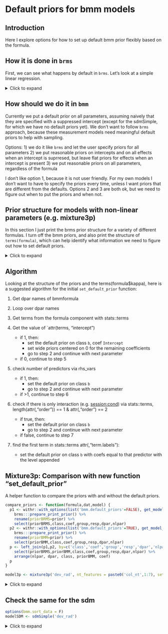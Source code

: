 Default priors for bmm models
================

## Introduction

Here I explore options for how to set up default bmm prior flexibly
based on the formula.

## How it is done in `brms`

First, we can see what happens by default in `brms`. Let’s look at a
simple linear regression.

<details>
<summary>
Click to expand
</summary>

### Intercept only

It puts a default prior on all parameters that have only an intercept

``` r
dat <- OberauerLin_2017
dat$cond <- factor(rep(1:4, each=nrow(dat)/4))   # fake condition for testing formulas
get_prior(bf(dev_rad ~ 1, sigma ~ 1), dat)
```

    ##                 prior     class coef group resp  dpar nlpar lb ub  source
    ##  student_t(3, 0, 2.5) Intercept                                   default
    ##  student_t(3, 0, 2.5) Intercept                 sigma             default

### Intercept and a predictor

The intercept gets a default prior, but the effects get a flat prior

``` r
get_prior(bf(dev_rad ~ 1, sigma ~ set_size), dat)
```

    ##                 prior     class      coef group resp  dpar nlpar lb ub       source
    ##  student_t(3, 0, 2.5) Intercept                                             default
    ##                (flat)         b                      sigma                  default
    ##                (flat)         b set_size2            sigma             (vectorized)
    ##                (flat)         b set_size3            sigma             (vectorized)
    ##                (flat)         b set_size4            sigma             (vectorized)
    ##                (flat)         b set_size5            sigma             (vectorized)
    ##                (flat)         b set_size6            sigma             (vectorized)
    ##                (flat)         b set_size7            sigma             (vectorized)
    ##                (flat)         b set_size8            sigma             (vectorized)
    ##  student_t(3, 0, 2.5) Intercept                      sigma                  default

### Intercept supressed

Just flat prior on all coefficients

``` r
get_prior(bf(dev_rad ~ 1, sigma ~ 0+set_size), dat)
```

    ##                 prior     class      coef group resp  dpar nlpar lb ub       source
    ##  student_t(3, 0, 2.5) Intercept                                             default
    ##                (flat)         b                      sigma                  default
    ##                (flat)         b set_size1            sigma             (vectorized)
    ##                (flat)         b set_size2            sigma             (vectorized)
    ##                (flat)         b set_size3            sigma             (vectorized)
    ##                (flat)         b set_size4            sigma             (vectorized)
    ##                (flat)         b set_size5            sigma             (vectorized)
    ##                (flat)         b set_size6            sigma             (vectorized)
    ##                (flat)         b set_size7            sigma             (vectorized)
    ##                (flat)         b set_size8            sigma             (vectorized)

### Intercept supressed and random effects

``` r
get_prior(bf(dev_rad ~ 1, sigma ~ 0+set_size + (0+set_size|ID)), dat)
```

    ##                 prior     class      coef group resp  dpar nlpar lb ub       source
    ##                lkj(1)       cor                                             default
    ##                lkj(1)       cor              ID                        (vectorized)
    ##  student_t(3, 0, 2.5) Intercept                                             default
    ##                (flat)         b                      sigma                  default
    ##                (flat)         b set_size1            sigma             (vectorized)
    ##                (flat)         b set_size2            sigma             (vectorized)
    ##                (flat)         b set_size3            sigma             (vectorized)
    ##                (flat)         b set_size4            sigma             (vectorized)
    ##                (flat)         b set_size5            sigma             (vectorized)
    ##                (flat)         b set_size6            sigma             (vectorized)
    ##                (flat)         b set_size7            sigma             (vectorized)
    ##                (flat)         b set_size8            sigma             (vectorized)
    ##  student_t(3, 0, 2.5)        sd                      sigma        0         default
    ##  student_t(3, 0, 2.5)        sd              ID      sigma        0    (vectorized)
    ##  student_t(3, 0, 2.5)        sd set_size1    ID      sigma        0    (vectorized)
    ##  student_t(3, 0, 2.5)        sd set_size2    ID      sigma        0    (vectorized)
    ##  student_t(3, 0, 2.5)        sd set_size3    ID      sigma        0    (vectorized)
    ##  student_t(3, 0, 2.5)        sd set_size4    ID      sigma        0    (vectorized)
    ##  student_t(3, 0, 2.5)        sd set_size5    ID      sigma        0    (vectorized)
    ##  student_t(3, 0, 2.5)        sd set_size6    ID      sigma        0    (vectorized)
    ##  student_t(3, 0, 2.5)        sd set_size7    ID      sigma        0    (vectorized)
    ##  student_t(3, 0, 2.5)        sd set_size8    ID      sigma        0    (vectorized)

### Intercept predictor and random effects

``` r
get_prior(bf(dev_rad ~ 1, sigma ~ set_size + (set_size|ID)), dat)
```

    ##                 prior     class      coef group resp  dpar nlpar lb ub       source
    ##                lkj(1)       cor                                             default
    ##                lkj(1)       cor              ID                        (vectorized)
    ##  student_t(3, 0, 2.5) Intercept                                             default
    ##                (flat)         b                      sigma                  default
    ##                (flat)         b set_size2            sigma             (vectorized)
    ##                (flat)         b set_size3            sigma             (vectorized)
    ##                (flat)         b set_size4            sigma             (vectorized)
    ##                (flat)         b set_size5            sigma             (vectorized)
    ##                (flat)         b set_size6            sigma             (vectorized)
    ##                (flat)         b set_size7            sigma             (vectorized)
    ##                (flat)         b set_size8            sigma             (vectorized)
    ##  student_t(3, 0, 2.5) Intercept                      sigma                  default
    ##  student_t(3, 0, 2.5)        sd                      sigma        0         default
    ##  student_t(3, 0, 2.5)        sd              ID      sigma        0    (vectorized)
    ##  student_t(3, 0, 2.5)        sd Intercept    ID      sigma        0    (vectorized)
    ##  student_t(3, 0, 2.5)        sd set_size2    ID      sigma        0    (vectorized)
    ##  student_t(3, 0, 2.5)        sd set_size3    ID      sigma        0    (vectorized)
    ##  student_t(3, 0, 2.5)        sd set_size4    ID      sigma        0    (vectorized)
    ##  student_t(3, 0, 2.5)        sd set_size5    ID      sigma        0    (vectorized)
    ##  student_t(3, 0, 2.5)        sd set_size6    ID      sigma        0    (vectorized)
    ##  student_t(3, 0, 2.5)        sd set_size7    ID      sigma        0    (vectorized)
    ##  student_t(3, 0, 2.5)        sd set_size8    ID      sigma        0    (vectorized)

</details>

## How should we do it in `bmm`

Currently we put a default prior on all parameters, assuming naively
that they are specified with a suppressed intercept (except for the
sdmSimple, for which we have no default priors yet). We don’t want to
follow `brms` approach, because these measurement models need meaningful
default priors to help with sampling.

Options: 1) we do it like `brms` and let the user specify priors for all
parameters 2) we put reasonable priors on intercepts and on all effects
when an intercept is suprresed, but leave flat priors for effects when
an intercept is present 3) we put reasonable priors on all parameters,
regardless of the formula

I don’t like option 1, because it is not user friendly. For my own
models I don’t want to have to specify the priors every time, unless I
want priors that are different from the defaults. Options 2 and 3 are
both ok, but we need to figure out when to put the priors and when not.

## Prior structure for models with non-linear parameters (e.g. mixture3p)

In this section I just print the brms prior structure for a variety of
different formulas. I turn off the bmm priors, and also print the
structure of `terms(formula)`, which can help identify what information
we need to figure out how to set default priors.

<details>
<summary>
Click to expand
</summary>

Disable currently used default priors:

``` r
options(list(bmm.default_priors = FALSE))
```

### Intercept only

All model parameters are `nlpar` so they get class `b` with coef
`Intercept`

``` r
model <- mixture3p('dev_rad', nt_features = paste0('col_nt',1:7), setsize='set_size')
formula <- bmf(kappa ~ 1, thetat ~ 1, thetant ~ 1)
get_model_prior(formula, dat, model)
```

    ##           prior     class      coef group resp   dpar   nlpar   lb   ub       source
    ##  logistic(0, 1)    theta9                                     -Inf  Inf      default
    ##          (flat)         b                               kappa                default
    ##          (flat)         b Intercept                     kappa           (vectorized)
    ##          (flat)         b                             thetant                default
    ##          (flat)         b Intercept                   thetant           (vectorized)
    ##          (flat)         b                              thetat                default
    ##          (flat)         b Intercept                    thetat           (vectorized)
    ##     constant(0) Intercept                         mu1         <NA> <NA>         user
    ##  constant(-100) Intercept                      kappa9         <NA> <NA>         user
    ##     constant(0) Intercept                         mu9         <NA> <NA>         user

``` r
terms(formula$kappa)
```

    ## kappa ~ 1
    ## attr(,"variables")
    ## list(kappa)
    ## attr(,"factors")
    ## integer(0)
    ## attr(,"term.labels")
    ## character(0)
    ## attr(,"order")
    ## integer(0)
    ## attr(,"intercept")
    ## [1] 1
    ## attr(,"response")
    ## [1] 1
    ## attr(,".Environment")
    ## <environment: R_GlobalEnv>

### Intercept and a predictor

For kappa, which we include and intercept and a predictor, we get class
`b` with coef `Intercept` and `session2`

``` r
formula <- bmf(kappa ~ session, thetat ~ 1, thetant ~ 1)
get_model_prior(formula, dat, model)
```

    ##           prior     class      coef group resp   dpar   nlpar   lb   ub       source
    ##  logistic(0, 1)    theta9                                     -Inf  Inf      default
    ##          (flat)         b                               kappa                default
    ##          (flat)         b Intercept                     kappa           (vectorized)
    ##          (flat)         b  session2                     kappa           (vectorized)
    ##          (flat)         b                             thetant                default
    ##          (flat)         b Intercept                   thetant           (vectorized)
    ##          (flat)         b                              thetat                default
    ##          (flat)         b Intercept                    thetat           (vectorized)
    ##     constant(0) Intercept                         mu1         <NA> <NA>         user
    ##  constant(-100) Intercept                      kappa9         <NA> <NA>         user
    ##     constant(0) Intercept                         mu9         <NA> <NA>         user

``` r
terms(formula$kappa)
```

    ## kappa ~ session
    ## attr(,"variables")
    ## list(kappa, session)
    ## attr(,"factors")
    ##         session
    ## kappa         0
    ## session       1
    ## attr(,"term.labels")
    ## [1] "session"
    ## attr(,"order")
    ## [1] 1
    ## attr(,"intercept")
    ## [1] 1
    ## attr(,"response")
    ## [1] 1
    ## attr(,".Environment")
    ## <environment: R_GlobalEnv>

### Intercept supressed

For kappa, which we include and intercept and a predictor, we get class
`b` with coef `session1` and `session2`

``` r
formula <- bmf(kappa ~ 0+session, thetat ~ 1, thetant ~ 1)
get_model_prior(formula, dat, model)
```

    ##           prior     class      coef group resp   dpar   nlpar   lb   ub       source
    ##  logistic(0, 1)    theta9                                     -Inf  Inf      default
    ##          (flat)         b                               kappa                default
    ##          (flat)         b  session1                     kappa           (vectorized)
    ##          (flat)         b  session2                     kappa           (vectorized)
    ##          (flat)         b                             thetant                default
    ##          (flat)         b Intercept                   thetant           (vectorized)
    ##          (flat)         b                              thetat                default
    ##          (flat)         b Intercept                    thetat           (vectorized)
    ##     constant(0) Intercept                         mu1         <NA> <NA>         user
    ##  constant(-100) Intercept                      kappa9         <NA> <NA>         user
    ##     constant(0) Intercept                         mu9         <NA> <NA>         user

``` r
terms(formula$kappa)
```

    ## kappa ~ 0 + session
    ## attr(,"variables")
    ## list(kappa, session)
    ## attr(,"factors")
    ##         session
    ## kappa         0
    ## session       1
    ## attr(,"term.labels")
    ## [1] "session"
    ## attr(,"order")
    ## [1] 1
    ## attr(,"intercept")
    ## [1] 0
    ## attr(,"response")
    ## [1] 1
    ## attr(,".Environment")
    ## <environment: R_GlobalEnv>

### Intercept supressed and random effects

``` r
formula <- bmf(kappa ~ 0+session + ( 0+session|ID), thetat ~ 1, thetant ~ 1)
get_model_prior(formula, dat, model)
```

    ##                 prior     class      coef group resp   dpar   nlpar   lb   ub       source
    ##                lkj(1)       cor                                                    default
    ##                lkj(1)       cor              ID                               (vectorized)
    ##        logistic(0, 1)    theta9                                     -Inf  Inf      default
    ##                (flat)         b                               kappa                default
    ##                (flat)         b  session1                     kappa           (vectorized)
    ##                (flat)         b  session2                     kappa           (vectorized)
    ##  student_t(3, 0, 2.5)        sd                               kappa    0           default
    ##  student_t(3, 0, 2.5)        sd              ID               kappa    0      (vectorized)
    ##  student_t(3, 0, 2.5)        sd  session1    ID               kappa    0      (vectorized)
    ##  student_t(3, 0, 2.5)        sd  session2    ID               kappa    0      (vectorized)
    ##                (flat)         b                             thetant                default
    ##                (flat)         b Intercept                   thetant           (vectorized)
    ##                (flat)         b                              thetat                default
    ##                (flat)         b Intercept                    thetat           (vectorized)
    ##           constant(0) Intercept                         mu1         <NA> <NA>         user
    ##        constant(-100) Intercept                      kappa9         <NA> <NA>         user
    ##           constant(0) Intercept                         mu9         <NA> <NA>         user

``` r
terms(formula$kappa)
```

    ## kappa ~ 0 + session + (0 + session | ID)
    ## attr(,"variables")
    ## list(kappa, session, 0 + session | ID)
    ## attr(,"factors")
    ##                  session 0 + session | ID
    ## kappa                  0                0
    ## session                1                0
    ## 0 + session | ID       0                1
    ## attr(,"term.labels")
    ## [1] "session"          "0 + session | ID"
    ## attr(,"order")
    ## [1] 1 1
    ## attr(,"intercept")
    ## [1] 0
    ## attr(,"response")
    ## [1] 1
    ## attr(,".Environment")
    ## <environment: R_GlobalEnv>

### Two factors plus intercept

``` r
formula <- bmf(kappa ~ session + cond, thetat ~ 1, thetant ~ 1)
get_model_prior(formula, dat, model)
```

    ##           prior     class      coef group resp   dpar   nlpar   lb   ub       source
    ##  logistic(0, 1)    theta9                                     -Inf  Inf      default
    ##          (flat)         b                               kappa                default
    ##          (flat)         b     cond2                     kappa           (vectorized)
    ##          (flat)         b     cond3                     kappa           (vectorized)
    ##          (flat)         b     cond4                     kappa           (vectorized)
    ##          (flat)         b Intercept                     kappa           (vectorized)
    ##          (flat)         b  session2                     kappa           (vectorized)
    ##          (flat)         b                             thetant                default
    ##          (flat)         b Intercept                   thetant           (vectorized)
    ##          (flat)         b                              thetat                default
    ##          (flat)         b Intercept                    thetat           (vectorized)
    ##     constant(0) Intercept                         mu1         <NA> <NA>         user
    ##  constant(-100) Intercept                      kappa9         <NA> <NA>         user
    ##     constant(0) Intercept                         mu9         <NA> <NA>         user

``` r
terms(formula$kappa)
```

    ## kappa ~ session + cond
    ## attr(,"variables")
    ## list(kappa, session, cond)
    ## attr(,"factors")
    ##         session cond
    ## kappa         0    0
    ## session       1    0
    ## cond          0    1
    ## attr(,"term.labels")
    ## [1] "session" "cond"   
    ## attr(,"order")
    ## [1] 1 1
    ## attr(,"intercept")
    ## [1] 1
    ## attr(,"response")
    ## [1] 1
    ## attr(,".Environment")
    ## <environment: R_GlobalEnv>

### Two factors no intercept

Ok, so this is tricky. coefs session1 and session2 are main levels while
cond=1, but cond2,cond3 and cond4 are additive effects. So we can’t just
check if an intercept is present in coef or not.

What we can do, is for each predictor, check how many levels appear.

``` r
formula <- bmf(kappa ~ 0 + session + cond, thetat ~ 1, thetant ~ 1)
get_model_prior(formula, dat, model)
```

    ##           prior     class      coef group resp   dpar   nlpar   lb   ub       source
    ##  logistic(0, 1)    theta9                                     -Inf  Inf      default
    ##          (flat)         b                               kappa                default
    ##          (flat)         b     cond2                     kappa           (vectorized)
    ##          (flat)         b     cond3                     kappa           (vectorized)
    ##          (flat)         b     cond4                     kappa           (vectorized)
    ##          (flat)         b  session1                     kappa           (vectorized)
    ##          (flat)         b  session2                     kappa           (vectorized)
    ##          (flat)         b                             thetant                default
    ##          (flat)         b Intercept                   thetant           (vectorized)
    ##          (flat)         b                              thetat                default
    ##          (flat)         b Intercept                    thetat           (vectorized)
    ##     constant(0) Intercept                         mu1         <NA> <NA>         user
    ##  constant(-100) Intercept                      kappa9         <NA> <NA>         user
    ##     constant(0) Intercept                         mu9         <NA> <NA>         user

``` r
terms(formula$kappa)
```

    ## kappa ~ 0 + session + cond
    ## attr(,"variables")
    ## list(kappa, session, cond)
    ## attr(,"factors")
    ##         session cond
    ## kappa         0    0
    ## session       1    0
    ## cond          0    1
    ## attr(,"term.labels")
    ## [1] "session" "cond"   
    ## attr(,"order")
    ## [1] 1 1
    ## attr(,"intercept")
    ## [1] 0
    ## attr(,"response")
    ## [1] 1
    ## attr(,".Environment")
    ## <environment: R_GlobalEnv>

### Two factors no intercept, yes interaction

``` r
formula <- bmf(kappa ~ 0 + session * cond, thetat ~ 1, thetant ~ 1)
get_model_prior(formula, dat, model)
```

    ##           prior     class           coef group resp   dpar   nlpar   lb   ub       source
    ##  logistic(0, 1)    theta9                                          -Inf  Inf      default
    ##          (flat)         b                                    kappa                default
    ##          (flat)         b          cond2                     kappa           (vectorized)
    ##          (flat)         b          cond3                     kappa           (vectorized)
    ##          (flat)         b          cond4                     kappa           (vectorized)
    ##          (flat)         b       session1                     kappa           (vectorized)
    ##          (flat)         b       session2                     kappa           (vectorized)
    ##          (flat)         b session2:cond2                     kappa           (vectorized)
    ##          (flat)         b session2:cond3                     kappa           (vectorized)
    ##          (flat)         b session2:cond4                     kappa           (vectorized)
    ##          (flat)         b                                  thetant                default
    ##          (flat)         b      Intercept                   thetant           (vectorized)
    ##          (flat)         b                                   thetat                default
    ##          (flat)         b      Intercept                    thetat           (vectorized)
    ##     constant(0) Intercept                              mu1         <NA> <NA>         user
    ##  constant(-100) Intercept                           kappa9         <NA> <NA>         user
    ##     constant(0) Intercept                              mu9         <NA> <NA>         user

``` r
terms(formula$kappa)
```

    ## kappa ~ 0 + session * cond
    ## attr(,"variables")
    ## list(kappa, session, cond)
    ## attr(,"factors")
    ##         session cond session:cond
    ## kappa         0    0            0
    ## session       1    0            1
    ## cond          0    1            1
    ## attr(,"term.labels")
    ## [1] "session"      "cond"         "session:cond"
    ## attr(,"order")
    ## [1] 1 1 2
    ## attr(,"intercept")
    ## [1] 0
    ## attr(,"response")
    ## [1] 1
    ## attr(,".Environment")
    ## <environment: R_GlobalEnv>

### Two factors no intercept, yes interaction

``` r
formula <- bmf(kappa ~ 0 + session:cond + cond + session, thetat ~ 1, thetant ~ 1)
get_model_prior(formula, dat, model)
```

    ##           prior     class           coef group resp   dpar   nlpar   lb   ub       source
    ##  logistic(0, 1)    theta9                                          -Inf  Inf      default
    ##          (flat)         b                                    kappa                default
    ##          (flat)         b          cond1                     kappa           (vectorized)
    ##          (flat)         b          cond2                     kappa           (vectorized)
    ##          (flat)         b cond2:session2                     kappa           (vectorized)
    ##          (flat)         b          cond3                     kappa           (vectorized)
    ##          (flat)         b cond3:session2                     kappa           (vectorized)
    ##          (flat)         b          cond4                     kappa           (vectorized)
    ##          (flat)         b cond4:session2                     kappa           (vectorized)
    ##          (flat)         b       session2                     kappa           (vectorized)
    ##          (flat)         b                                  thetant                default
    ##          (flat)         b      Intercept                   thetant           (vectorized)
    ##          (flat)         b                                   thetat                default
    ##          (flat)         b      Intercept                    thetat           (vectorized)
    ##     constant(0) Intercept                              mu1         <NA> <NA>         user
    ##  constant(-100) Intercept                           kappa9         <NA> <NA>         user
    ##     constant(0) Intercept                              mu9         <NA> <NA>         user

``` r
terms(formula$kappa)
```

    ## kappa ~ 0 + session:cond + cond + session
    ## attr(,"variables")
    ## list(kappa, session, cond)
    ## attr(,"factors")
    ##         cond session session:cond
    ## kappa      0       0            0
    ## session    0       1            1
    ## cond       1       0            1
    ## attr(,"term.labels")
    ## [1] "cond"         "session"      "session:cond"
    ## attr(,"order")
    ## [1] 1 1 2
    ## attr(,"intercept")
    ## [1] 0
    ## attr(,"response")
    ## [1] 1
    ## attr(,".Environment")
    ## <environment: R_GlobalEnv>

### Two factors no intercept, no main effects, all levels explicit

``` r
formula <- bmf(kappa ~ 0 + session:cond, thetat ~ 1, thetant ~ 1)
get_model_prior(formula, dat, model)
```

    ##           prior     class           coef group resp   dpar   nlpar   lb   ub       source
    ##  logistic(0, 1)    theta9                                          -Inf  Inf      default
    ##          (flat)         b                                    kappa                default
    ##          (flat)         b session1:cond1                     kappa           (vectorized)
    ##          (flat)         b session1:cond2                     kappa           (vectorized)
    ##          (flat)         b session1:cond3                     kappa           (vectorized)
    ##          (flat)         b session1:cond4                     kappa           (vectorized)
    ##          (flat)         b session2:cond1                     kappa           (vectorized)
    ##          (flat)         b session2:cond2                     kappa           (vectorized)
    ##          (flat)         b session2:cond3                     kappa           (vectorized)
    ##          (flat)         b session2:cond4                     kappa           (vectorized)
    ##          (flat)         b                                  thetant                default
    ##          (flat)         b      Intercept                   thetant           (vectorized)
    ##          (flat)         b                                   thetat                default
    ##          (flat)         b      Intercept                    thetat           (vectorized)
    ##     constant(0) Intercept                              mu1         <NA> <NA>         user
    ##  constant(-100) Intercept                           kappa9         <NA> <NA>         user
    ##     constant(0) Intercept                              mu9         <NA> <NA>         user

``` r
terms(formula$kappa)
```

    ## kappa ~ 0 + session:cond
    ## attr(,"variables")
    ## list(kappa, session, cond)
    ## attr(,"factors")
    ##         session:cond
    ## kappa              0
    ## session            2
    ## cond               2
    ## attr(,"term.labels")
    ## [1] "session:cond"
    ## attr(,"order")
    ## [1] 2
    ## attr(,"intercept")
    ## [1] 0
    ## attr(,"response")
    ## [1] 1
    ## attr(,".Environment")
    ## <environment: R_GlobalEnv>

</details>

## Algorithm

Looking at the structure of the priors and the terms(formula\$kappa),
here is a suggested algorithm for the initial `set_default_prior`
function:

1)  Get dpar names of bmmformula

2)  Loop over dpar names

3)  Get terms from the formula component with stats::terms

4)  Get the value of \`attr(terms, “intercept”)

    - if 1, then:
      - set the default prior on class `b`, coef `Intercept`
      - set wide priors centered on 0 for the remaining coefficients
      - go to step 2 and continue with next parameter
    - if 0, continue to step 5

5)  check number of predictors via rhs_vars

    - if 1, then:
      - set the default prior on class `b`
      - go to step 2 and continue with next parameter
    - if \>1, continue to step 6

6)  check if there is only interaction (e.g. <session:cond>) via
    stats::terms, length(attr(,“order”)) == 1 & attr(,“order”) == 2

    - if true, then:
      - set the default prior on class `b`
      - go to step 2 and continue with next parameter
    - if false, continue to step 7

7)  find the first term in stats::terms attr(,“term.labels”):

    - set the default prior on class `b` with coefs equal to that
      predictor with the level appended

## Mixture3p: Comparison with new function “set_default_prior”

A helper function to compare the priors with and without the default
priors.

``` r
compare_priors <- function(formula,dat,model) {
  p1 <- withr::with_options(list('bmm.default_priors'=FALSE), get_model_prior(formula, dat, model)) %>% 
    brms:::prepare_print_prior() %>% 
    rename(priorBRMS=prior) %>% 
    select(priorBRMS,class,coef,group,resp,dpar,nlpar)
  p2 <- withr::with_options(list('bmm.default_priors'=TRUE), get_model_prior(formula, dat, model)) %>% 
    brms:::prepare_print_prior() %>% 
    rename(priorBMM=prior) %>% 
    select(priorBMM,class,coef,group,resp,dpar,nlpar)
  p <- left_join(p1,p2, by=c('class','coef','group','resp','dpar','nlpar')) %>%
    select(priorBRMS,priorBMM,class,coef,group,resp,dpar,nlpar) %>% 
    arrange(nlpar, dpar, class, priorBMM, coef)
  p
}
```

``` r
model3p <- mixture3p('dev_rad', nt_features = paste0('col_nt',1:7), setsize='set_size')
```

<details>
<summary>
Click to expand
</summary>

### Intercept only

All model parameters are `nlpar` so they get class `b` with coef
`Intercept`

``` r
formula <- bmf(kappa ~ 1, thetat ~ 1, thetant ~ 1)
compare_priors(formula, dat, model3p)
```

    ##       priorBRMS       priorBMM     class      coef group resp   dpar   nlpar    source
    ##  logistic(0, 1) logistic(0, 1)    theta9                                     (unknown)
    ##  constant(-100) constant(-100) Intercept                      kappa9         (unknown)
    ##     constant(0)    constant(0) Intercept                         mu1         (unknown)
    ##     constant(0)    constant(0) Intercept                         mu9         (unknown)
    ##          (flat)         (flat)         b                               kappa (unknown)
    ##          (flat)    normal(2,1)         b Intercept                     kappa (unknown)
    ##          (flat)         (flat)         b                             thetant (unknown)
    ##          (flat) logistic(0, 1)         b Intercept                   thetant (unknown)
    ##          (flat)         (flat)         b                              thetat (unknown)
    ##          (flat) logistic(0, 1)         b Intercept                    thetat (unknown)

### Intercept and a predictor

For kappa, which we include and intercept and a predictor, we get class
`b` with coef `Intercept` and `session2`

``` r
formula <- bmf(kappa ~ session, thetat ~ 1, thetant ~ 1)
compare_priors(formula, dat, model3p)
```

    ##       priorBRMS       priorBMM     class      coef group resp   dpar   nlpar    source
    ##  logistic(0, 1) logistic(0, 1)    theta9                                     (unknown)
    ##  constant(-100) constant(-100) Intercept                      kappa9         (unknown)
    ##     constant(0)    constant(0) Intercept                         mu1         (unknown)
    ##     constant(0)    constant(0) Intercept                         mu9         (unknown)
    ##          (flat)    normal(0,1)         b                               kappa (unknown)
    ##          (flat)    normal(0,1)         b  session2                     kappa (unknown)
    ##          (flat)    normal(2,1)         b Intercept                     kappa (unknown)
    ##          (flat)         (flat)         b                             thetant (unknown)
    ##          (flat) logistic(0, 1)         b Intercept                   thetant (unknown)
    ##          (flat)         (flat)         b                              thetat (unknown)
    ##          (flat) logistic(0, 1)         b Intercept                    thetat (unknown)

### Intercept supressed

For kappa, which we include and intercept and a predictor, we get class
`b` with coef `session1` and `session2`

``` r
formula <- bmf(kappa ~ 0+session, thetat ~ 1, thetant ~ 1)
compare_priors(formula, dat, model3p)
```

    ##       priorBRMS       priorBMM     class      coef group resp   dpar   nlpar    source
    ##  logistic(0, 1) logistic(0, 1)    theta9                                     (unknown)
    ##  constant(-100) constant(-100) Intercept                      kappa9         (unknown)
    ##     constant(0)    constant(0) Intercept                         mu1         (unknown)
    ##     constant(0)    constant(0) Intercept                         mu9         (unknown)
    ##          (flat)    normal(2,1)         b                               kappa (unknown)
    ##          (flat)    normal(2,1)         b  session1                     kappa (unknown)
    ##          (flat)    normal(2,1)         b  session2                     kappa (unknown)
    ##          (flat)         (flat)         b                             thetant (unknown)
    ##          (flat) logistic(0, 1)         b Intercept                   thetant (unknown)
    ##          (flat)         (flat)         b                              thetat (unknown)
    ##          (flat) logistic(0, 1)         b Intercept                    thetat (unknown)

### Intercept supressed and random effects

``` r
formula <- bmf(kappa ~ 0+session + ( 0+session|ID), thetat ~ 1, thetant ~ 1)
compare_priors(formula, dat, model3p)
```

    ##             priorBRMS             priorBMM     class      coef group resp   dpar   nlpar    source
    ##                lkj(1)               lkj(1)       cor                                     (unknown)
    ##                lkj(1)               lkj(1)       cor              ID                     (unknown)
    ##        logistic(0, 1)       logistic(0, 1)    theta9                                     (unknown)
    ##        constant(-100)       constant(-100) Intercept                      kappa9         (unknown)
    ##           constant(0)          constant(0) Intercept                         mu1         (unknown)
    ##           constant(0)          constant(0) Intercept                         mu9         (unknown)
    ##                (flat)          normal(2,1)         b                               kappa (unknown)
    ##                (flat)          normal(2,1)         b  session1                     kappa (unknown)
    ##                (flat)          normal(2,1)         b  session2                     kappa (unknown)
    ##  student_t(3, 0, 2.5) student_t(3, 0, 2.5)        sd                               kappa (unknown)
    ##  student_t(3, 0, 2.5) student_t(3, 0, 2.5)        sd              ID               kappa (unknown)
    ##  student_t(3, 0, 2.5) student_t(3, 0, 2.5)        sd  session1    ID               kappa (unknown)
    ##  student_t(3, 0, 2.5) student_t(3, 0, 2.5)        sd  session2    ID               kappa (unknown)
    ##                (flat)               (flat)         b                             thetant (unknown)
    ##                (flat)       logistic(0, 1)         b Intercept                   thetant (unknown)
    ##                (flat)               (flat)         b                              thetat (unknown)
    ##                (flat)       logistic(0, 1)         b Intercept                    thetat (unknown)

### Two factors plus intercept

``` r
formula <- bmf(kappa ~ session + cond, thetat ~ 1, thetant ~ 1)
compare_priors(formula, dat, model3p)
```

    ##       priorBRMS       priorBMM     class      coef group resp   dpar   nlpar    source
    ##  logistic(0, 1) logistic(0, 1)    theta9                                     (unknown)
    ##  constant(-100) constant(-100) Intercept                      kappa9         (unknown)
    ##     constant(0)    constant(0) Intercept                         mu1         (unknown)
    ##     constant(0)    constant(0) Intercept                         mu9         (unknown)
    ##          (flat)    normal(0,1)         b                               kappa (unknown)
    ##          (flat)    normal(0,1)         b     cond2                     kappa (unknown)
    ##          (flat)    normal(0,1)         b     cond3                     kappa (unknown)
    ##          (flat)    normal(0,1)         b     cond4                     kappa (unknown)
    ##          (flat)    normal(0,1)         b  session2                     kappa (unknown)
    ##          (flat)    normal(2,1)         b Intercept                     kappa (unknown)
    ##          (flat)         (flat)         b                             thetant (unknown)
    ##          (flat) logistic(0, 1)         b Intercept                   thetant (unknown)
    ##          (flat)         (flat)         b                              thetat (unknown)
    ##          (flat) logistic(0, 1)         b Intercept                    thetat (unknown)

### Two factors no intercept

``` r
formula <- bmf(kappa ~ 0 + session + cond, thetat ~ 1, thetant ~ 1)
compare_priors(formula, dat, model3p)
```

    ##       priorBRMS       priorBMM     class      coef group resp   dpar   nlpar    source
    ##  logistic(0, 1) logistic(0, 1)    theta9                                     (unknown)
    ##  constant(-100) constant(-100) Intercept                      kappa9         (unknown)
    ##     constant(0)    constant(0) Intercept                         mu1         (unknown)
    ##     constant(0)    constant(0) Intercept                         mu9         (unknown)
    ##          (flat)    normal(0,1)         b                               kappa (unknown)
    ##          (flat)    normal(0,1)         b     cond2                     kappa (unknown)
    ##          (flat)    normal(0,1)         b     cond3                     kappa (unknown)
    ##          (flat)    normal(0,1)         b     cond4                     kappa (unknown)
    ##          (flat)    normal(2,1)         b  session1                     kappa (unknown)
    ##          (flat)    normal(2,1)         b  session2                     kappa (unknown)
    ##          (flat)         (flat)         b                             thetant (unknown)
    ##          (flat) logistic(0, 1)         b Intercept                   thetant (unknown)
    ##          (flat)         (flat)         b                              thetat (unknown)
    ##          (flat) logistic(0, 1)         b Intercept                    thetat (unknown)

### Two factors no intercept, yes interaction

``` r
formula <- bmf(kappa ~ 0 + session * cond, thetat ~ 1, thetant ~ 1)
compare_priors(formula, dat, model3p)
```

    ##       priorBRMS       priorBMM     class           coef group resp   dpar   nlpar    source
    ##  logistic(0, 1) logistic(0, 1)    theta9                                          (unknown)
    ##  constant(-100) constant(-100) Intercept                           kappa9         (unknown)
    ##     constant(0)    constant(0) Intercept                              mu1         (unknown)
    ##     constant(0)    constant(0) Intercept                              mu9         (unknown)
    ##          (flat)    normal(0,1)         b                                    kappa (unknown)
    ##          (flat)    normal(0,1)         b          cond2                     kappa (unknown)
    ##          (flat)    normal(0,1)         b          cond3                     kappa (unknown)
    ##          (flat)    normal(0,1)         b          cond4                     kappa (unknown)
    ##          (flat)    normal(0,1)         b session2:cond2                     kappa (unknown)
    ##          (flat)    normal(0,1)         b session2:cond3                     kappa (unknown)
    ##          (flat)    normal(0,1)         b session2:cond4                     kappa (unknown)
    ##          (flat)    normal(2,1)         b       session1                     kappa (unknown)
    ##          (flat)    normal(2,1)         b       session2                     kappa (unknown)
    ##          (flat)         (flat)         b                                  thetant (unknown)
    ##          (flat) logistic(0, 1)         b      Intercept                   thetant (unknown)
    ##          (flat)         (flat)         b                                   thetat (unknown)
    ##          (flat) logistic(0, 1)         b      Intercept                    thetat (unknown)

### Two factors no intercept, yes interaction

``` r
formula <- bmf(kappa ~ 0 + session:cond + cond + session, thetat ~ 1, thetant ~ 1)
compare_priors(formula, dat, model3p)
```

    ##       priorBRMS       priorBMM     class           coef group resp   dpar   nlpar    source
    ##  logistic(0, 1) logistic(0, 1)    theta9                                          (unknown)
    ##  constant(-100) constant(-100) Intercept                           kappa9         (unknown)
    ##     constant(0)    constant(0) Intercept                              mu1         (unknown)
    ##     constant(0)    constant(0) Intercept                              mu9         (unknown)
    ##          (flat)    normal(0,1)         b                                    kappa (unknown)
    ##          (flat)    normal(0,1)         b cond2:session2                     kappa (unknown)
    ##          (flat)    normal(0,1)         b cond3:session2                     kappa (unknown)
    ##          (flat)    normal(0,1)         b cond4:session2                     kappa (unknown)
    ##          (flat)    normal(0,1)         b       session2                     kappa (unknown)
    ##          (flat)    normal(2,1)         b          cond1                     kappa (unknown)
    ##          (flat)    normal(2,1)         b          cond2                     kappa (unknown)
    ##          (flat)    normal(2,1)         b          cond3                     kappa (unknown)
    ##          (flat)    normal(2,1)         b          cond4                     kappa (unknown)
    ##          (flat)         (flat)         b                                  thetant (unknown)
    ##          (flat) logistic(0, 1)         b      Intercept                   thetant (unknown)
    ##          (flat)         (flat)         b                                   thetat (unknown)
    ##          (flat) logistic(0, 1)         b      Intercept                    thetat (unknown)

### Two factors no intercept, no main effects, all levels explicit

``` r
formula <- bmf(kappa ~ 0 + session:cond, thetat ~ 1, thetant ~ 1)
compare_priors(formula, dat, model3p)
```

    ##       priorBRMS       priorBMM     class           coef group resp   dpar   nlpar    source
    ##  logistic(0, 1) logistic(0, 1)    theta9                                          (unknown)
    ##  constant(-100) constant(-100) Intercept                           kappa9         (unknown)
    ##     constant(0)    constant(0) Intercept                              mu1         (unknown)
    ##     constant(0)    constant(0) Intercept                              mu9         (unknown)
    ##          (flat)    normal(2,1)         b                                    kappa (unknown)
    ##          (flat)    normal(2,1)         b session1:cond1                     kappa (unknown)
    ##          (flat)    normal(2,1)         b session1:cond2                     kappa (unknown)
    ##          (flat)    normal(2,1)         b session1:cond3                     kappa (unknown)
    ##          (flat)    normal(2,1)         b session1:cond4                     kappa (unknown)
    ##          (flat)    normal(2,1)         b session2:cond1                     kappa (unknown)
    ##          (flat)    normal(2,1)         b session2:cond2                     kappa (unknown)
    ##          (flat)    normal(2,1)         b session2:cond3                     kappa (unknown)
    ##          (flat)    normal(2,1)         b session2:cond4                     kappa (unknown)
    ##          (flat)         (flat)         b                                  thetant (unknown)
    ##          (flat) logistic(0, 1)         b      Intercept                   thetant (unknown)
    ##          (flat)         (flat)         b                                   thetat (unknown)
    ##          (flat) logistic(0, 1)         b      Intercept                    thetat (unknown)

### with non-linear predictors

``` r
formula <- bmf(kappa ~ exp(a)*trial, thetat ~ 1, thetant ~ 1, a ~ 1)
compare_priors(formula, dat, model3p)
```

    ##       priorBRMS       priorBMM     class      coef group resp   dpar   nlpar    source
    ##  logistic(0, 1) logistic(0, 1)    theta9                                     (unknown)
    ##  constant(-100) constant(-100) Intercept                      kappa9         (unknown)
    ##     constant(0)    constant(0) Intercept                         mu1         (unknown)
    ##     constant(0)    constant(0) Intercept                         mu9         (unknown)
    ##          (flat)         (flat)         b                                   a (unknown)
    ##          (flat)         (flat)         b Intercept                         a (unknown)
    ##          (flat)         (flat)         b                             thetant (unknown)
    ##          (flat) logistic(0, 1)         b Intercept                   thetant (unknown)
    ##          (flat)         (flat)         b                              thetat (unknown)
    ##          (flat) logistic(0, 1)         b Intercept                    thetat (unknown)

</details>

## Check the same for the sdm

``` r
options(bmm.sort_data = F)
modelSDM <- sdmSimple('dev_rad')
```

<details>
<summary>
Click to expand
</summary>

### Intercept only

All model parameters are `nlpar` so they get class `b` with coef
`Intercept`

``` r
formula <- bmf(kappa ~ 1, c ~ 1)
compare_priors(formula, dat, modelSDM)
```

    ##         priorBRMS               priorBMM     class coef group resp  dpar nlpar    source
    ##       constant(0)            constant(0) Intercept                             (unknown)
    ##            (flat)    student_t(5,2,0.75) Intercept                     c       (unknown)
    ##  normal(5.0, 0.8) student_t(5,1.75,0.75) Intercept                 kappa       (unknown)

### Intercept and a predictor

For kappa, which we include and intercept and a predictor, we get class
`b` with coef `Intercept` and `session2`

``` r
formula <- bmf(kappa ~ session, c ~ 1)
compare_priors(formula, dat, modelSDM)
```

    ##         priorBRMS               priorBMM     class     coef group resp  dpar nlpar    source
    ##       constant(0)            constant(0) Intercept                                 (unknown)
    ##            (flat)    student_t(5,2,0.75) Intercept                         c       (unknown)
    ##  normal(5.0, 0.8) student_t(5,1.75,0.75) Intercept                     kappa       (unknown)
    ##            (flat)            normal(0,1)         b                     kappa       (unknown)
    ##            (flat)            normal(0,1)         b session2            kappa       (unknown)

### Intercept supressed

For kappa, which we include and intercept and a predictor, we get class
`b` with coef `session1` and `session2`

``` r
formula <- bmf(kappa ~ 0+session, c ~ 1)
compare_priors(formula, dat, modelSDM)
```

    ##    priorBRMS               priorBMM     class     coef group resp  dpar nlpar    source
    ##  constant(0)            constant(0) Intercept                                 (unknown)
    ##       (flat)    student_t(5,2,0.75) Intercept                         c       (unknown)
    ##       (flat) student_t(5,1.75,0.75)         b                     kappa       (unknown)
    ##       (flat) student_t(5,1.75,0.75)         b session1            kappa       (unknown)
    ##       (flat) student_t(5,1.75,0.75)         b session2            kappa       (unknown)

### Intercept supressed and random effects

``` r
formula <- bmf(kappa ~ 0+session + ( 0+session|ID), c ~ 1)
compare_priors(formula, dat, modelSDM)
```

    ##             priorBRMS               priorBMM     class     coef group resp  dpar nlpar    source
    ##           constant(0)            constant(0) Intercept                                 (unknown)
    ##                lkj(1)                 lkj(1)       cor                                 (unknown)
    ##                lkj(1)                 lkj(1)       cor             ID                  (unknown)
    ##                (flat)    student_t(5,2,0.75) Intercept                         c       (unknown)
    ##                (flat) student_t(5,1.75,0.75)         b                     kappa       (unknown)
    ##                (flat) student_t(5,1.75,0.75)         b session1            kappa       (unknown)
    ##                (flat) student_t(5,1.75,0.75)         b session2            kappa       (unknown)
    ##  student_t(3, 0, 2.5)   student_t(3, 0, 2.5)        sd                     kappa       (unknown)
    ##  student_t(3, 0, 2.5)   student_t(3, 0, 2.5)        sd             ID      kappa       (unknown)
    ##  student_t(3, 0, 2.5)   student_t(3, 0, 2.5)        sd session1    ID      kappa       (unknown)
    ##  student_t(3, 0, 2.5)   student_t(3, 0, 2.5)        sd session2    ID      kappa       (unknown)

### Two factors plus intercept

``` r
formula <- bmf(kappa ~ session + cond, c ~ 1)
compare_priors(formula, dat, modelSDM)
```

    ##         priorBRMS               priorBMM     class     coef group resp  dpar nlpar    source
    ##       constant(0)            constant(0) Intercept                                 (unknown)
    ##            (flat)    student_t(5,2,0.75) Intercept                         c       (unknown)
    ##  normal(5.0, 0.8) student_t(5,1.75,0.75) Intercept                     kappa       (unknown)
    ##            (flat)            normal(0,1)         b                     kappa       (unknown)
    ##            (flat)            normal(0,1)         b    cond2            kappa       (unknown)
    ##            (flat)            normal(0,1)         b    cond3            kappa       (unknown)
    ##            (flat)            normal(0,1)         b    cond4            kappa       (unknown)
    ##            (flat)            normal(0,1)         b session2            kappa       (unknown)

### Two factors no intercept

``` r
formula <- bmf(kappa ~ 0 + session + cond, c ~ 1)
compare_priors(formula, dat, modelSDM)
```

    ##    priorBRMS               priorBMM     class     coef group resp  dpar nlpar    source
    ##  constant(0)            constant(0) Intercept                                 (unknown)
    ##       (flat)    student_t(5,2,0.75) Intercept                         c       (unknown)
    ##       (flat)            normal(0,1)         b                     kappa       (unknown)
    ##       (flat)            normal(0,1)         b    cond2            kappa       (unknown)
    ##       (flat)            normal(0,1)         b    cond3            kappa       (unknown)
    ##       (flat)            normal(0,1)         b    cond4            kappa       (unknown)
    ##       (flat) student_t(5,1.75,0.75)         b session1            kappa       (unknown)
    ##       (flat) student_t(5,1.75,0.75)         b session2            kappa       (unknown)

### Two factors no intercept, yes interaction

``` r
formula <- bmf(kappa ~ 0 + session * cond, c ~ 1)
compare_priors(formula, dat, modelSDM)
```

    ##    priorBRMS               priorBMM     class           coef group resp  dpar nlpar    source
    ##  constant(0)            constant(0) Intercept                                       (unknown)
    ##       (flat)    student_t(5,2,0.75) Intercept                               c       (unknown)
    ##       (flat)            normal(0,1)         b                           kappa       (unknown)
    ##       (flat)            normal(0,1)         b          cond2            kappa       (unknown)
    ##       (flat)            normal(0,1)         b          cond3            kappa       (unknown)
    ##       (flat)            normal(0,1)         b          cond4            kappa       (unknown)
    ##       (flat)            normal(0,1)         b session2:cond2            kappa       (unknown)
    ##       (flat)            normal(0,1)         b session2:cond3            kappa       (unknown)
    ##       (flat)            normal(0,1)         b session2:cond4            kappa       (unknown)
    ##       (flat) student_t(5,1.75,0.75)         b       session1            kappa       (unknown)
    ##       (flat) student_t(5,1.75,0.75)         b       session2            kappa       (unknown)

### Supressed intercept, 2 factors, only maineffect for facto1 and interaction

``` r
formula <- bmf(kappa ~ 0 + set_size + set_size:session, c~0 + set_size + set_size:session)
compare_priors(formula, dat, modelSDM)
```

    ##    priorBRMS               priorBMM     class               coef group resp  dpar nlpar    source
    ##  constant(0)            constant(0) Intercept                                           (unknown)
    ##       (flat)            normal(0,1)         b                                   c       (unknown)
    ##       (flat)            normal(0,1)         b set_size1:session2                c       (unknown)
    ##       (flat)            normal(0,1)         b set_size2:session2                c       (unknown)
    ##       (flat)            normal(0,1)         b set_size3:session2                c       (unknown)
    ##       (flat)            normal(0,1)         b set_size4:session2                c       (unknown)
    ##       (flat)            normal(0,1)         b set_size5:session2                c       (unknown)
    ##       (flat)            normal(0,1)         b set_size6:session2                c       (unknown)
    ##       (flat)            normal(0,1)         b set_size7:session2                c       (unknown)
    ##       (flat)            normal(0,1)         b set_size8:session2                c       (unknown)
    ##       (flat)    student_t(5,2,0.75)         b          set_size1                c       (unknown)
    ##       (flat)    student_t(5,2,0.75)         b          set_size2                c       (unknown)
    ##       (flat)    student_t(5,2,0.75)         b          set_size3                c       (unknown)
    ##       (flat)    student_t(5,2,0.75)         b          set_size4                c       (unknown)
    ##       (flat)    student_t(5,2,0.75)         b          set_size5                c       (unknown)
    ##       (flat)    student_t(5,2,0.75)         b          set_size6                c       (unknown)
    ##       (flat)    student_t(5,2,0.75)         b          set_size7                c       (unknown)
    ##       (flat)    student_t(5,2,0.75)         b          set_size8                c       (unknown)
    ##       (flat)            normal(0,1)         b                               kappa       (unknown)
    ##       (flat)            normal(0,1)         b set_size1:session2            kappa       (unknown)
    ##       (flat)            normal(0,1)         b set_size2:session2            kappa       (unknown)
    ##       (flat)            normal(0,1)         b set_size3:session2            kappa       (unknown)
    ##       (flat)            normal(0,1)         b set_size4:session2            kappa       (unknown)
    ##       (flat)            normal(0,1)         b set_size5:session2            kappa       (unknown)
    ##       (flat)            normal(0,1)         b set_size6:session2            kappa       (unknown)
    ##       (flat)            normal(0,1)         b set_size7:session2            kappa       (unknown)
    ##       (flat)            normal(0,1)         b set_size8:session2            kappa       (unknown)
    ##       (flat) student_t(5,1.75,0.75)         b          set_size1            kappa       (unknown)
    ##       (flat) student_t(5,1.75,0.75)         b          set_size2            kappa       (unknown)
    ##       (flat) student_t(5,1.75,0.75)         b          set_size3            kappa       (unknown)
    ##       (flat) student_t(5,1.75,0.75)         b          set_size4            kappa       (unknown)
    ##       (flat) student_t(5,1.75,0.75)         b          set_size5            kappa       (unknown)
    ##       (flat) student_t(5,1.75,0.75)         b          set_size6            kappa       (unknown)
    ##       (flat) student_t(5,1.75,0.75)         b          set_size7            kappa       (unknown)
    ##       (flat) student_t(5,1.75,0.75)         b          set_size8            kappa       (unknown)

### Supressed intercept, 3-way interaction only

``` r
formula <- bmf(kappa ~ 0 + set_size:session:cond, c~1)
compare_priors(formula, dat, modelSDM)
```

    ##    priorBRMS               priorBMM     class                     coef group resp  dpar nlpar
    ##  constant(0)            constant(0) Intercept                                                
    ##       (flat)    student_t(5,2,0.75) Intercept                                         c      
    ##       (flat) student_t(5,1.75,0.75)         b                                     kappa      
    ##       (flat) student_t(5,1.75,0.75)         b set_size1:session1:cond1            kappa      
    ##       (flat) student_t(5,1.75,0.75)         b set_size1:session1:cond2            kappa      
    ##       (flat) student_t(5,1.75,0.75)         b set_size1:session1:cond3            kappa      
    ##       (flat) student_t(5,1.75,0.75)         b set_size1:session1:cond4            kappa      
    ##       (flat) student_t(5,1.75,0.75)         b set_size1:session2:cond1            kappa      
    ##       (flat) student_t(5,1.75,0.75)         b set_size1:session2:cond2            kappa      
    ##       (flat) student_t(5,1.75,0.75)         b set_size1:session2:cond3            kappa      
    ##       (flat) student_t(5,1.75,0.75)         b set_size1:session2:cond4            kappa      
    ##       (flat) student_t(5,1.75,0.75)         b set_size2:session1:cond1            kappa      
    ##       (flat) student_t(5,1.75,0.75)         b set_size2:session1:cond2            kappa      
    ##       (flat) student_t(5,1.75,0.75)         b set_size2:session1:cond3            kappa      
    ##       (flat) student_t(5,1.75,0.75)         b set_size2:session1:cond4            kappa      
    ##       (flat) student_t(5,1.75,0.75)         b set_size2:session2:cond1            kappa      
    ##       (flat) student_t(5,1.75,0.75)         b set_size2:session2:cond2            kappa      
    ##       (flat) student_t(5,1.75,0.75)         b set_size2:session2:cond3            kappa      
    ##       (flat) student_t(5,1.75,0.75)         b set_size2:session2:cond4            kappa      
    ##       (flat) student_t(5,1.75,0.75)         b set_size3:session1:cond1            kappa      
    ##       (flat) student_t(5,1.75,0.75)         b set_size3:session1:cond2            kappa      
    ##       (flat) student_t(5,1.75,0.75)         b set_size3:session1:cond3            kappa      
    ##       (flat) student_t(5,1.75,0.75)         b set_size3:session1:cond4            kappa      
    ##       (flat) student_t(5,1.75,0.75)         b set_size3:session2:cond1            kappa      
    ##       (flat) student_t(5,1.75,0.75)         b set_size3:session2:cond2            kappa      
    ##       (flat) student_t(5,1.75,0.75)         b set_size3:session2:cond3            kappa      
    ##       (flat) student_t(5,1.75,0.75)         b set_size3:session2:cond4            kappa      
    ##       (flat) student_t(5,1.75,0.75)         b set_size4:session1:cond1            kappa      
    ##       (flat) student_t(5,1.75,0.75)         b set_size4:session1:cond2            kappa      
    ##       (flat) student_t(5,1.75,0.75)         b set_size4:session1:cond3            kappa      
    ##       (flat) student_t(5,1.75,0.75)         b set_size4:session1:cond4            kappa      
    ##       (flat) student_t(5,1.75,0.75)         b set_size4:session2:cond1            kappa      
    ##       (flat) student_t(5,1.75,0.75)         b set_size4:session2:cond2            kappa      
    ##       (flat) student_t(5,1.75,0.75)         b set_size4:session2:cond3            kappa      
    ##       (flat) student_t(5,1.75,0.75)         b set_size4:session2:cond4            kappa      
    ##       (flat) student_t(5,1.75,0.75)         b set_size5:session1:cond1            kappa      
    ##       (flat) student_t(5,1.75,0.75)         b set_size5:session1:cond2            kappa      
    ##       (flat) student_t(5,1.75,0.75)         b set_size5:session1:cond3            kappa      
    ##       (flat) student_t(5,1.75,0.75)         b set_size5:session1:cond4            kappa      
    ##       (flat) student_t(5,1.75,0.75)         b set_size5:session2:cond1            kappa      
    ##       (flat) student_t(5,1.75,0.75)         b set_size5:session2:cond2            kappa      
    ##       (flat) student_t(5,1.75,0.75)         b set_size5:session2:cond3            kappa      
    ##       (flat) student_t(5,1.75,0.75)         b set_size5:session2:cond4            kappa      
    ##       (flat) student_t(5,1.75,0.75)         b set_size6:session1:cond1            kappa      
    ##       (flat) student_t(5,1.75,0.75)         b set_size6:session1:cond2            kappa      
    ##       (flat) student_t(5,1.75,0.75)         b set_size6:session1:cond3            kappa      
    ##       (flat) student_t(5,1.75,0.75)         b set_size6:session1:cond4            kappa      
    ##       (flat) student_t(5,1.75,0.75)         b set_size6:session2:cond1            kappa      
    ##       (flat) student_t(5,1.75,0.75)         b set_size6:session2:cond2            kappa      
    ##       (flat) student_t(5,1.75,0.75)         b set_size6:session2:cond3            kappa      
    ##       (flat) student_t(5,1.75,0.75)         b set_size6:session2:cond4            kappa      
    ##       (flat) student_t(5,1.75,0.75)         b set_size7:session1:cond1            kappa      
    ##       (flat) student_t(5,1.75,0.75)         b set_size7:session1:cond2            kappa      
    ##       (flat) student_t(5,1.75,0.75)         b set_size7:session1:cond3            kappa      
    ##       (flat) student_t(5,1.75,0.75)         b set_size7:session1:cond4            kappa      
    ##       (flat) student_t(5,1.75,0.75)         b set_size7:session2:cond1            kappa      
    ##       (flat) student_t(5,1.75,0.75)         b set_size7:session2:cond2            kappa      
    ##       (flat) student_t(5,1.75,0.75)         b set_size7:session2:cond3            kappa      
    ##       (flat) student_t(5,1.75,0.75)         b set_size7:session2:cond4            kappa      
    ##       (flat) student_t(5,1.75,0.75)         b set_size8:session1:cond1            kappa      
    ##       (flat) student_t(5,1.75,0.75)         b set_size8:session1:cond2            kappa      
    ##       (flat) student_t(5,1.75,0.75)         b set_size8:session1:cond3            kappa      
    ##       (flat) student_t(5,1.75,0.75)         b set_size8:session1:cond4            kappa      
    ##       (flat) student_t(5,1.75,0.75)         b set_size8:session2:cond1            kappa      
    ##       (flat) student_t(5,1.75,0.75)         b set_size8:session2:cond2            kappa      
    ##       (flat) student_t(5,1.75,0.75)         b set_size8:session2:cond3            kappa      
    ##       (flat) student_t(5,1.75,0.75)         b set_size8:session2:cond4            kappa      
    ##     source
    ##  (unknown)
    ##  (unknown)
    ##  (unknown)
    ##  (unknown)
    ##  (unknown)
    ##  (unknown)
    ##  (unknown)
    ##  (unknown)
    ##  (unknown)
    ##  (unknown)
    ##  (unknown)
    ##  (unknown)
    ##  (unknown)
    ##  (unknown)
    ##  (unknown)
    ##  (unknown)
    ##  (unknown)
    ##  (unknown)
    ##  (unknown)
    ##  (unknown)
    ##  (unknown)
    ##  (unknown)
    ##  (unknown)
    ##  (unknown)
    ##  (unknown)
    ##  (unknown)
    ##  (unknown)
    ##  (unknown)
    ##  (unknown)
    ##  (unknown)
    ##  (unknown)
    ##  (unknown)
    ##  (unknown)
    ##  (unknown)
    ##  (unknown)
    ##  (unknown)
    ##  (unknown)
    ##  (unknown)
    ##  (unknown)
    ##  (unknown)
    ##  (unknown)
    ##  (unknown)
    ##  (unknown)
    ##  (unknown)
    ##  (unknown)
    ##  (unknown)
    ##  (unknown)
    ##  (unknown)
    ##  (unknown)
    ##  (unknown)
    ##  (unknown)
    ##  (unknown)
    ##  (unknown)
    ##  (unknown)
    ##  (unknown)
    ##  (unknown)
    ##  (unknown)
    ##  (unknown)
    ##  (unknown)
    ##  (unknown)
    ##  (unknown)
    ##  (unknown)
    ##  (unknown)
    ##  (unknown)
    ##  (unknown)
    ##  (unknown)
    ##  (unknown)

### Two factors no intercept, yes interaction

``` r
formula <- bmf(kappa ~ 0 + session:cond + cond + session, c ~ 1)
compare_priors(formula, dat, modelSDM)
```

    ##    priorBRMS               priorBMM     class           coef group resp  dpar nlpar    source
    ##  constant(0)            constant(0) Intercept                                       (unknown)
    ##       (flat)    student_t(5,2,0.75) Intercept                               c       (unknown)
    ##       (flat)            normal(0,1)         b                           kappa       (unknown)
    ##       (flat)            normal(0,1)         b cond2:session2            kappa       (unknown)
    ##       (flat)            normal(0,1)         b cond3:session2            kappa       (unknown)
    ##       (flat)            normal(0,1)         b cond4:session2            kappa       (unknown)
    ##       (flat)            normal(0,1)         b       session2            kappa       (unknown)
    ##       (flat) student_t(5,1.75,0.75)         b          cond1            kappa       (unknown)
    ##       (flat) student_t(5,1.75,0.75)         b          cond2            kappa       (unknown)
    ##       (flat) student_t(5,1.75,0.75)         b          cond3            kappa       (unknown)
    ##       (flat) student_t(5,1.75,0.75)         b          cond4            kappa       (unknown)

### Two factors no intercept, no main effects, all levels explicit

``` r
formula <- bmf(kappa ~ 0 + session:cond, c ~ 1)
compare_priors(formula, dat, modelSDM)
```

    ##    priorBRMS               priorBMM     class           coef group resp  dpar nlpar    source
    ##  constant(0)            constant(0) Intercept                                       (unknown)
    ##       (flat)    student_t(5,2,0.75) Intercept                               c       (unknown)
    ##       (flat) student_t(5,1.75,0.75)         b                           kappa       (unknown)
    ##       (flat) student_t(5,1.75,0.75)         b session1:cond1            kappa       (unknown)
    ##       (flat) student_t(5,1.75,0.75)         b session1:cond2            kappa       (unknown)
    ##       (flat) student_t(5,1.75,0.75)         b session1:cond3            kappa       (unknown)
    ##       (flat) student_t(5,1.75,0.75)         b session1:cond4            kappa       (unknown)
    ##       (flat) student_t(5,1.75,0.75)         b session2:cond1            kappa       (unknown)
    ##       (flat) student_t(5,1.75,0.75)         b session2:cond2            kappa       (unknown)
    ##       (flat) student_t(5,1.75,0.75)         b session2:cond3            kappa       (unknown)
    ##       (flat) student_t(5,1.75,0.75)         b session2:cond4            kappa       (unknown)

</details>
